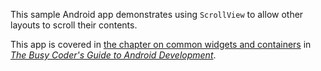 This sample Android app demonstrates
using `ScrollView` to allow other layouts to scroll their contents.

This app is covered in 
[the chapter on common widgets and containers](https://commonsware.com/Android/previews/other-common-widgets-and-containers)
in [*The Busy Coder's Guide to Android Development*](https://commonsware.com/Android/).


